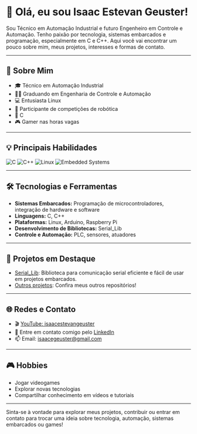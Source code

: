 # 👋 Olá, eu sou Isaac Estevan Geuster!

Sou Técnico em Automação Industrial e futuro Engenheiro em Controle e Automação. Tenho paixão por tecnologia, sistemas embarcados e programação, especialmente em C e C++. Aqui você vai encontrar um pouco sobre mim, meus projetos, interesses e formas de contato.

---

## 🚀 Sobre Mim

- 🎓 Técnico em Automação Industrial
- 👨‍🎓 Graduando em Engenharia de Controle e Automação
- 💻 Entusiasta Linux
- 🤖 Participante de competições de robótica
- 💙 C
- 🎮 Gamer nas horas vagas

---

## 💡 Principais Habilidades

![C](https://img.shields.io/badge/C-00599C?style=for-the-badge&logo=c&logoColor=white)
![C++](https://img.shields.io/badge/C++-00599C?style=for-the-badge&logo=c%2B%2B&logoColor=white)
![Linux](https://img.shields.io/badge/Linux-FCC624?style=for-the-badge&logo=linux&logoColor=black)
![Embedded Systems](https://img.shields.io/badge/Embedded%20Systems-blue?style=for-the-badge)

---

## 🛠️ Tecnologias e Ferramentas

- **Sistemas Embarcados:** Programação de microcontroladores, integração de hardware e software
- **Linguagens:** C, C++
- **Plataformas:** Linux, Arduino, Raspberry Pi
- **Desenvolvimento de Bibliotecas:** Serial_Lib
- **Controle e Automação:** PLC, sensores, atuadores

---

## 📂 Projetos em Destaque

- [Serial_Lib](https://github.com/Ilx159/Serial_Lib): Biblioteca para comunicação serial eficiente e fácil de usar em projetos embarcados.
- [Outros projetos](https://github.com/Ilx159?tab=repositories): Confira meus outros repositórios!

---

## 🌐 Redes e Contato

- 🎬 [YouTube: isaacestevangeuster](https://www.youtube.com/@isaacestevangeuster)
- 💬 Entre em contato comigo pelo [LinkedIn](https://www.linkedin.com/in/isaac-estevan-geuster-1639b433a/)
- 📫 Email: isaacegeuster@gmail.com


---

## 🎮 Hobbies

- Jogar videogames
- Explorar novas tecnologias
- Compartilhar conhecimento em vídeos e tutoriais

---


Sinta-se à vontade para explorar meus projetos, contribuir ou entrar em contato para trocar uma ideia sobre tecnologia, automação, sistemas embarcados ou games!
